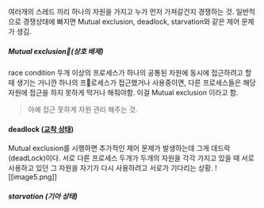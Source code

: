 여러개의 스레드 끼리 하나의 자원을 가지고 누가 먼저 가져갈건지 경쟁하는 것.
일반적으로 경쟁상태에 빠지면 Mutual exclusion, deadlock, starvation와 같은 제어 문제가 생김.

##### Mutual exclusion(상호 배제)
race condition 두개 이상의 프로세스가 하나의 공통된 자원에 동시에 접근하려고 할 때 생기는 거니깐 하나의 프로세스가 접근했거나 사용중이면, 다른 프로세스들은 해당 자원에 접근을 하지 못하게 막거나 해줘야함. 이걸 Mutual exclusion 이라고 함.
> 아예 접근 못하게 자원 관리 해주는 것.
#### deadlock ([교착 상태](https://ko.wikipedia.org/wiki/%EA%B5%90%EC%B0%A9_%EC%83%81%ED%83%9C))
Mutual exclusion를 시행하면 추가적인 제어 문제가 발생하는데 그게 데드락(deadLock)이다.
서로 다른 프로세스 두개가 두개의 자원을 각각 가지고 있을 때 서로 사용하고 있던 그 자원을 자기가 다시 사용하려고 서로가 기다리는 상황.
![[image5.png]]

##### starvation (기아 상태)

